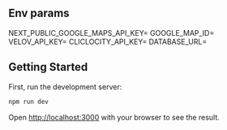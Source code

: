 ## Env params

NEXT_PUBLIC_GOOGLE_MAPS_API_KEY=
GOOGLE_MAP_ID=
VELOV_API_KEY=
CLICLOCITY_API_KEY=
DATABASE_URL=


## Getting Started

First, run the development server:

```bash
npm run dev
```

Open [http://localhost:3000](http://localhost:3000) with your browser to see the result.

